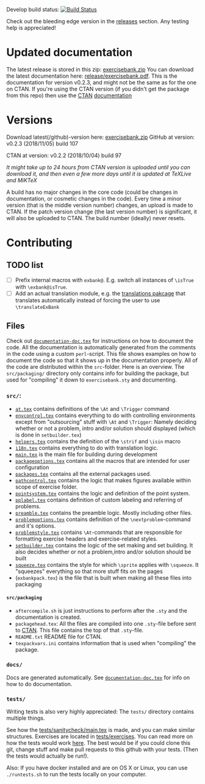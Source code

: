 Develop build status: [![Build Status](https://travis-ci.org/Strauman/exercisebank.svg?branch=develop)](https://travis-ci.org/Strauman/exercisebank)

Check out the bleeding edge version in the [releases](https://github.com/Strauman/exercisebank/releases) section. Any testing help is appreciated!

# Updated documentation
The latest release is stored in this zip: [exercisebank.zip](https://github.com/Strauman/exerciseBank/raw/master/exercisebank.zip)
You can download the latest documentation here: [release/exercisebank.pdf](https://github.com/Strauman/exerciseBank/raw/master/release/exercisebank.pdf).
This is the documentation for version v0.2.3, and might not be the same as for the one on CTAN. If you're using the CTAN version (if you didn't get the package from this repo) then use the [CTAN](https://ctan.org/pkg/exercisebank) [documentation](http://mirrors.ctan.org/macros/latex/contrib/exercisebank/exercisebank-doc.pdf)

# Versions
Download latest(/github)-version here: [exercisebank.zip](https://github.com/Strauman/exerciseBank/blob/master/exercisebank.zip)
GitHub at version: v0.2.3 (2018/11/05) build 107

CTAN at version: v0.2.2 (2018/10/04) build 97

*It might take up to 24 hours from CTAN version is uploaded until you can download it, and then even a few more days until it is updated at TeXLive and MiKTeX*

A build has no major changes in the core code (could be changes in documentation, or cosmetic changes in the code). Every time a minor version (that is the middle version number) changes, an upload is made to CTAN. If the patch version change (the last version number) is significant, it will also be uploaded to CTAN. The build number (ideally) never resets.

# Contributing
## TODO list
- [ ] Prefix internal macros with `exbank@`. E.g. switch all instances of `\isTrue` with `\exbank@isTrue`.
- [ ] Add an actual translation module, e.g. the [translations pakcage](https://ctan.org/pkg/translations) that translates automatically instead of forcing the user to use `\translateExBank`
## Files
Check out [`documentation-doc.tex`](https://github.com/Strauman/exerciseBank/blob/master/documentation-doc.tex) for instructions on how to document the code. All the documentation is automatically generated from the comments in the code using a custom `perl`-script. This file shows examples on how to document the code so that it shows up in the documentation properly.
All of the code are distributed within the `src`-folder. Here is an overview. The `src/packaging/` directory only contains info for building the package, but used for "compiling" it down to `exercisebank.sty` and documenting.
### `src/`:
- [`at.tex`](https://github.com/Strauman/exerciseBank/blob/master/src/at.tex) contains definitions of the `\At` and `\Trigger` command
- [`envcontrol.tex`](https://github.com/Strauman/exerciseBank/blob/master/src/envcontrol.tex) contains everything to do with controlling environments except from "outsourcing" stuff with `\At` and `\Trigger`: Namely deciding whether or not a problem, intro and/or solution should displayed (which is done in `setbuilder.tex`)
- [`helpers.tex`](https://github.com/Strauman/exerciseBank/blob/master/src/helpers.tex) contains the definition of the `\strif` and `\isin` macro
- [`i18n.tex`](https://github.com/Strauman/exerciseBank/blob/master/src/i18n.tex) contains everything to do with translation logic.
- [`main.tex`](https://github.com/Strauman/exerciseBank/blob/master/src/main.tex) is the main file for building during development
- [`packageoptions.tex`](https://github.com/Strauman/exerciseBank/blob/master/src/packageoptions.tex) contains all the macros that are intended for user configuration
- [`packages.tex`](https://github.com/Strauman/exerciseBank/blob/master/src/packages.tex) contains all the external packages used.
- [`pathcontrol.tex`](https://github.com/Strauman/exerciseBank/blob/master/src/pathcontrol.tex) contains the logic that makes figures available within scope of exercise folder.
- [`pointsystem.tex`](https://github.com/Strauman/exerciseBank/blob/master/src/pointsystem.tex) contains the logic and definition of the point system.
- [`pplabel.tex`](https://github.com/Strauman/exerciseBank/blob/master/src/pplabel.tex)  contains definition of custom labeling and referring of problems.
- [`preamble.tex`](https://github.com/Strauman/exerciseBank/blob/master/src/preamble.tex) contains the preamble logic. Mostly including other files.
- [`problemoptions.tex`](https://github.com/Strauman/exerciseBank/blob/master/src/problemoptions.tex) contains definition of the `\nextproblem`-command and it's options.
- [`problemstyle.tex`](https://github.com/Strauman/exerciseBank/blob/master/src/problemstyle.tex)  contains `\At`-commands that are responsible for formatting exercise headers and exercise-related styles.
- [`setbuilder.tex`](https://github.com/Strauman/exerciseBank/blob/master/src/setbuilder.tex) contains the logic of the set making and set building. It also decides whether or not a problem,intro and/or solution should be built
- [`squeeze.tex`](https://github.com/Strauman/exerciseBank/blob/master/src/squeeze.tex) contains the style for which `\sprite` applies with `\squeeze`. It "squeezes" everything so that more stuff fits on the pages
- (`exbankpack.tex`) is the file that is built when making all these files into packaging
#### `src/packaging`
- `aftercompile.sh` is just instructions to perform after the `.sty` and the documentation is created.
- `packagehead.tex`: All the files are compiled into one `.sty`-file before sent to [CTAN](http://ctan.org). This file contains the top of that `.sty`-file.
- `README.txt` README file for CTAN.
- `texpackvars.ini` contains information that is used when "compiling" the package.
### `docs/`
Docs are generated automatically. See [`documentation-doc.tex`](https://github.com/Strauman/exerciseBank/blob/master/documentation-doc.tex) for info on how to do documentation.
### `tests/`
Writing tests is also very highly appreciated:
The `tests/` directory contains multiple things.

See how the [tests/sanitycheck/main.tex](https://github.com/Strauman/exercisebank/tree/develop/tests/sanitycheck/main.tex) is made, and you can make similar structures.
Exercises are located in [tests/exercises](https://github.com/Strauman/exercisebank/tree/develop/tests/exercises). You can read more on how the tests would work [here](https://github.com/Strauman/travis-latexbuild). The best would be if you could clone this git, change stuff and make pull requests to this github with your tests.  (Then the tests would actually be run!).

Also: If you have docker installed and are on OS X or Linux, you can use `./runtests.sh` to run the tests locally on your computer.
